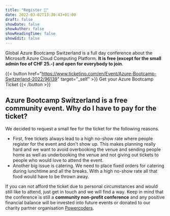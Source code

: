 ```yaml
---
title: "Register 🥳"
date: 2022-03-02T13:30:43+01:00
draft: false
showDate: false
showAuthor: false
showReadingTime: false
showEdit: false
---
```


Global Azure Bootcamp Switzerland is a full day conference about the Microsoft Azure Cloud Computing Platform. **It is free (except for the small admin fee of CHF 25.-) and open for everybody to join**.

{{< button href="https://www.ticketino.com/en/Event/Azure-Bootcamp-Switzerland-2022/96139" target="_self" >}}
Get your Azure Bootcamp Ticket
{{< /button >}}

## Azure Bootcamp Switzerland is a free community event. Why do I have to pay for the ticket?
We decided to request a small fee for the ticket for the following reasons.
* First, free tickets always lead to a high no-show rate where people register for the event and don't show up. This makes planning really hard and we want to avoid overbooking the venue and sending people home as well as underbooking the venue and not giving out tickets to people who would love to attend the event.
* Another big issue is catering. We need to place fixed orders for catering during lunchtime and all the breaks. With a high no-show rate all that food would have to be thrown away.

If you can not afford the ticket due to personal circumstances and would still like to attend, just get in touch and we will find a way. Keep in mind that the conference is still a **community non-profit conference** and any positive financial balance will be invested into future events or donated to our charity partner organisation [Powercoders](https://powercoders.org/).
